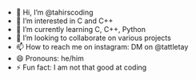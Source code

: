 - 👋 Hi, I’m @tahirscoding
- 👀 I’m interested in C and C++
- 🌱 I’m currently learning C, C++, Python
- 💞️ I’m looking to collaborate on various projects
- 📫 How to reach me on instagram: DM on @tattletay
- 😄 Pronouns: he/him
- ⚡ Fun fact: I am not that good at coding

<!---
tahirscoding/tahirscoding is a ✨ special ✨ repository because its `README.md` (this file) appears on your GitHub profile.
You can click the Preview link to take a look at your changes.
--->
